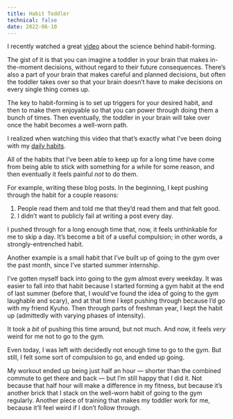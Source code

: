 ```yaml
---
title: Habit Toddler
technical: false
date: 2022-06-10
---
```


I recently watched a great [video](https://www.youtube.com/watch?v=75d_29QWELk) about the science behind habit-forming. 

The gist of it is that you can imagine a toddler in your brain that makes in-the-moment decisions, without regard to their future consequences. There’s also a part of your brain that makes careful and planned decisions, but often the toddler takes over so that your brain doesn’t have to make decisions on every single thing comes up. 

The key to habit-forming is to set up triggers for your desired habit, and then to make them enjoyable so that you can power through doing them a bunch of times. Then eventually, the toddler in your brain will take over once the habit becomes a well-worn path. 

I realized when watching this video that that’s exactly what I’ve been doing with my [daily habits](/posts/daily-habits). 

All of the habits that I’ve been able to keep up for a long time have come from being able to stick with something for a while for some reason, and then eventually it feels painful _not_ to do them. 

For example, writing these blog posts. In the beginning, I kept pushing through the habit for a couple reasons: 

1. People read them and told me that they’d read them and that felt good. 
2. I didn’t want to publicly fail at writing a post every day. 

I pushed through for a long enough time that, now, it feels unthinkable for me to skip a day. It’s become a bit of a useful compulsion; in other words, a strongly-entrenched habit. 

Another example is a small habit that I’ve built up of going to the gym over the past month, since I’ve started summer internship.

I’ve gotten myself back into going to the gym almost every weekday. It was easier to fall into that habit because I started forming a gym habit at the end of last summer (before that, I would’ve found the idea of going to the gym laughable and scary), and at that time I kept pushing through because I’d go with my friend Kyuho. Then through parts of freshman year, I kept the habit up (admittedly with varying phases of intensity). 

It took a _bit_ of pushing this time around, but not much. And now, it feels _very_ weird for me not to go to the gym.

Even today, I was left with decidedly not enough time to go to the gym. But still, I felt some sort of compulsion to go, and ended up going. 

My workout ended up being just half an hour — shorter than the combined commute to get there and back — but I’m still happy that I did it. Not because that half hour will make a difference in my fitness, but because it’s another brick that I stack on the well-worn habit of going to the gym regularly. Another piece of training that makes my toddler work for me, because it’ll feel weird if I don’t follow through. 
